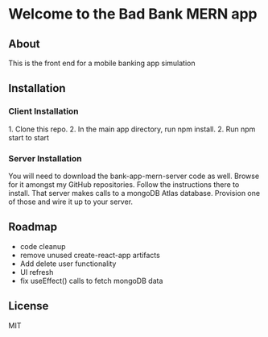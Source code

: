<h1>Welcome to the Bad Bank MERN app</h1>
<h2>About</h2>
<p>This is the front end for a mobile banking app simulation</p>
<h2>Installation</h2>
<h3>Client Installation</h3>
<p>1. Clone this repo.  2. In the main app directory, run npm install.  2. Run npm start to start </p>
<h3>Server Installation</h3>
<p>You will need to download the bank-app-mern-server code as well.  Browse for it amongst my GitHub repositories.  Follow the instructions there to install.  That server makes calls to a mongoDB Atlas database.  Provision one of those and wire it up to your server.
<h2>Roadmap</h2>
<ul>
<li>code cleanup</li>
<li>remove unused create-react-app artifacts</li>
<li>Add delete user functionality</li>
<li>UI refresh</li>
<li>fix useEffect() calls to fetch mongoDB data</li>
</ul>
<h2>License</h2>
<p>MIT</p>
